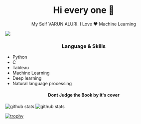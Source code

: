 <h1 align="center"> Hi every one 👋 </h1>
<p align="center"> My Self VARUN ALURI. I Love ❤️ Machine Learning  </p>
<img src="C:\Users\dell\Desktop\skull.jpg"/>

<h3 align="center"> Language & Skills </h3>

- Python
- C
- Tableau 
- Machine Learning
- Deep learning
- Natural language processing

<h4 align="center">Dont Judge the Book by it's cover</h4>
<img align="center" src="https://github-readme-stats.vercel.app/api?username=varunaluri18&show_icons=true&include_all_commits=true&theme=blue-white&count_private=true" alt="github stats">

<img align="center" src="https://github-readme-stats.vercel.app/api?username=varunaluri18&show_icons=true&include_all_commits=true&theme=blue-white&count_private=true" alt="github stats">

[![trophy](https://github-profile-trophy.vercel.app/?username=varunaluri18&theme=gruvbox)](https://github.com/ryo-ma/github-profile-trophy)
